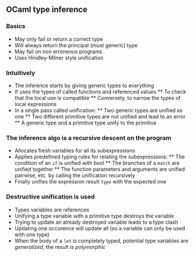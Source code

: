 ## OCaml type inference

### Basics

* May only fail or return a correct type
* Will always return the principal (most generic) type
* May fail on non erroneous programs
* Uses Hindley-Milner style unification

### Intuitively

* The inference starts by giving generic types to everything
* If uses the types of called functions and referenced values
** To check that the local use is compatible
** Conversely, to narrow the types of local expressions
* In a single pass called unification:
** Two generic types are unified as one
** Two different primitive types are not unified and lead to an error
** A generic type and a primitive type unify to the primitive

### The inference algo is a recursive descent on the program

* Allocates fresh variables for all its subexpressions
* Applies predefined typing rules for relating the subexpressions:
** The condition of an `if` is unified with bool
** The branches of a `match` are unified together
** The function parameters and arguments are unified pairwise, etc. by calling the unification recursively
* Finally unifies the expression result `type` with the expected one

### Destructive unification is used

* Types variables are references
* Unifying a type variable with a primitive type destroys the variable
* Trying to update an already destroyed variable leads to a type clash
* Updating one occurence will update all (so a variable can only be used with one type)
* When the body of a `let` is completely typed, potential type variables are *generalized*, the result is *polymorphic*

